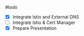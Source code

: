 #todo 
- [x] Integrate Istio and External DNS
- [ ] Integrate Istio & Cert Manager
- [x] Prepare Presentation